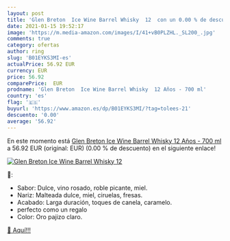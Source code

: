 ```yaml
---
layout: post
title: 'Glen Breton  Ice Wine Barrel Whisky  12  con un 0.00 % de descuento'
date: 2021-01-15 19:52:17
image: 'https://m.media-amazon.com/images/I/41+vB0PLZHL._SL200_.jpg'
comments: true
category: ofertas
author: ring
slug: 'B01EYKS3MI-es'
actualPrice: 56.92 EUR
currency: EUR
price: 56.92
comparePrice:  EUR
prodname: 'Glen Breton  Ice Wine Barrel Whisky  12 Años - 700 ml'
country: 'es'
flag: '🇪🇸'
buyurl: 'https://www.amazon.es/dp/B01EYKS3MI/?tag=tolees-21'
descuento: '0.00'
average: '56.92'
---
```


En este momento está [Glen Breton  Ice Wine Barrel Whisky  12 Años - 700 ml](https://www.amazon.es/dp/B01EYKS3MI/?tag=tolees-21) a 56.92 EUR (original:  EUR) (0.00 %  de descuento) en el siguiente enlace!

[![Glen Breton  Ice Wine Barrel Whisky  12 ](https://m.media-amazon.com/images/I/41+vB0PLZHL._SL200_.jpg)](https://www.amazon.es/dp/B01EYKS3MI/?tag=tolees-21)

🔎:

- Sabor: Dulce, vino rosado, roble picante, miel.
- Nariz: Malteada dulce, miel, ciruelas, fresas.
- Acabado: Larga duración, toques de canela, caramelo.
- perfecto como un regalo
- Color: Oro pajizo claro.

[🛒 Aquí!!!](https://www.amazon.es/dp/B01EYKS3MI/?tag=tolees-21)

